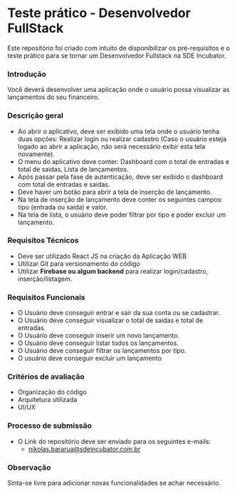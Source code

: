 # Teste prático - Desenvolvedor FullStack
Este repositório foi criado com intuito de disponibilizar os pré-requisitos e o teste prático para se tornar um Desenvolvedor Fullstack na SDE Incubator.

### Introdução
Você deverá desenvolver uma aplicação onde o usuário possa visualizar as lançamentos do seu financeiro.

### Descrição geral
- Ao abrir o aplicativo, deve ser exibido uma tela onde o usuário tenha duas opções: Realizar login ou realizar cadastro (Caso o usuário esteja logado ao abrir a aplicação, não será necessário exibir esta tela novamente).
- O menu do aplicativo deve conter: Dashboard com o total de entradas e total de saídas, Lista de lançamentos.
- Após passar pela fase de autenticação, deve ser exibido o dashboard com total de entradas e saídas.
- Deve haver um botão para abrir a tela de inserção de lançamento.
- Na tela de inserção de lançamento deve conter os seguintes campos: tipo (entrada ou saída) e valor.
- Na tela de lista, o usuário deve poder filtrar por tipo e poder excluir um lançamento.

### Requisitos Técnicos
- Deve ser utilizado React JS na criação da Aplicação WEB
- Utilizar Git para versionamento do código
- Utilizar **Firebase ou algum backend** para realizar login/cadastro, inserção/listagem.

### Requisitos Funcionais
- O Usuário deve conseguir entrar e sair da sua conta ou se cadastrar.
- O Usuário deve conseguir visualizar o total de saídas e total de entradas.
- O Usuário deve conseguir inserir um novo lançamento.
- O Usuário deve conseguir listar todos os lançamentos.
- O Usuário deve conseguir filtrar os lançamentos por tipo.
- O usuário deve conseguir excluir um lançamento

### Critérios de avaliação
- Organização do código
- Arquitetura utilizada
- UI/UX

### Processo de submissão
- O Link do repositório deve ser enviado para os seguintes e-mails: 
  - nikolas.bararua@sdeincubator.com.br


### Observação
Sinta-se livre para adicionar novas funcionalidades se achar necessário.
